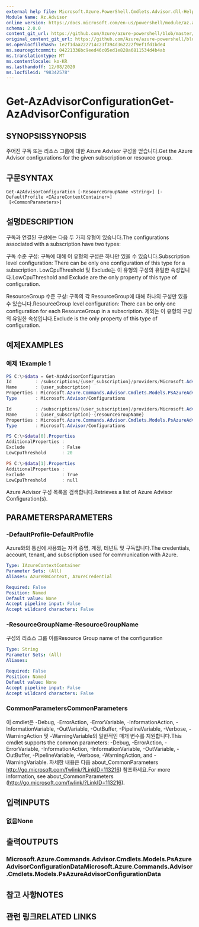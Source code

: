 ```yaml
---
external help file: Microsoft.Azure.PowerShell.Cmdlets.Advisor.dll-Help.xml
Module Name: Az.Advisor
online version: https://docs.microsoft.com/en-us/powershell/module/az.advisor/get-azadvisorconfiguration
schema: 2.0.0
content_git_url: https://github.com/Azure/azure-powershell/blob/master/src/Advisor/Advisor/help/Get-AzAdvisorConfiguration.md
original_content_git_url: https://github.com/Azure/azure-powershell/blob/master/src/Advisor/Advisor/help/Get-AzAdvisorConfiguration.md
ms.openlocfilehash: 1e2f1daa222714c23f394d362222f9ef1fd1bde4
ms.sourcegitcommit: 04221336bc9eed46c05ed1e828a6811534d4b4ab
ms.translationtype: MT
ms.contentlocale: ko-KR
ms.lasthandoff: 12/08/2020
ms.locfileid: "98342578"
---
```

# <span data-ttu-id="371d4-101">Get-AzAdvisorConfiguration</span><span class="sxs-lookup"><span data-stu-id="371d4-101">Get-AzAdvisorConfiguration</span></span>

## <span data-ttu-id="371d4-102">SYNOPSIS</span><span class="sxs-lookup"><span data-stu-id="371d4-102">SYNOPSIS</span></span>
<span data-ttu-id="371d4-103">주어진 구독 또는 리소스 그룹에 대한 Azure Advisor 구성을 얻습니다.</span><span class="sxs-lookup"><span data-stu-id="371d4-103">Get the Azure Advisor configurations for the given subscription or resource group.</span></span>

## <span data-ttu-id="371d4-104">구문</span><span class="sxs-lookup"><span data-stu-id="371d4-104">SYNTAX</span></span>

```
Get-AzAdvisorConfiguration [-ResourceGroupName <String>] [-DefaultProfile <IAzureContextContainer>]
 [<CommonParameters>]
```

## <span data-ttu-id="371d4-105">설명</span><span class="sxs-lookup"><span data-stu-id="371d4-105">DESCRIPTION</span></span>
<span data-ttu-id="371d4-106">구독과 연결된 구성에는 다음 두 가지 유형이 있습니다.</span><span class="sxs-lookup"><span data-stu-id="371d4-106">The configurations associated with a subscription have two types:</span></span>

<span data-ttu-id="371d4-107">구독 수준 구성: 구독에 대해 이 유형의 구성은 하나만 있을 수 있습니다.</span><span class="sxs-lookup"><span data-stu-id="371d4-107">Subscription level configuration: There can be only one configuration of this type for a subscription.</span></span> <span data-ttu-id="371d4-108">LowCpuThreshold 및 Exclude는 이 유형의 구성의 유일한 속성입니다.</span><span class="sxs-lookup"><span data-stu-id="371d4-108">LowCpuThreshold and Exclude are the only property of this type of configuration.</span></span>

<span data-ttu-id="371d4-109">ResourceGroup 수준 구성: 구독의 각 ResourceGroup에 대해 하나의 구성만 있을 수 있습니다.</span><span class="sxs-lookup"><span data-stu-id="371d4-109">ResourceGroup level configuration: There can be only one configuration for each ResourceGroup in a subscription.</span></span> <span data-ttu-id="371d4-110">제외는 이 유형의 구성의 유일한 속성입니다.</span><span class="sxs-lookup"><span data-stu-id="371d4-110">Exclude is the only property of this type of configuration.</span></span>

## <span data-ttu-id="371d4-111">예제</span><span class="sxs-lookup"><span data-stu-id="371d4-111">EXAMPLES</span></span>

### <span data-ttu-id="371d4-112">예제 1</span><span class="sxs-lookup"><span data-stu-id="371d4-112">Example 1</span></span>
```powershell
PS C:\>$data = Get-AzAdvisorConfiguration
Id         : /subscriptions/{user_subscription}/providers/Microsoft.Advisor/configurations/{user_subscription}
Name       : {user_subscription}
Properties : Microsoft.Azure.Commands.Advisor.Cmdlets.Models.PsAzureAdvisorConfigurationProperties
Type       : Microsoft.Advisor/Configurations

Id         : /subscriptions/{user_subscription}/providers/Microsoft.Advisor/configurations/{user_subscription}-{resourceGroupName}
Name       : {user_subscription}-{resourceGroupName}
Properties : Microsoft.Azure.Commands.Advisor.Cmdlets.Models.PsAzureAdvisorConfigurationProperties
Type       : Microsoft.Advisor/Configurations

PS C:\>$data[0].Properties
AdditionalProperties :
Exclude              : False
LowCpuThreshold      : 20

PS C:\>$data[1].Properties
AdditionalProperties :
Exclude              : True
LowCpuThreshold      : null

```
<span data-ttu-id="371d4-113">Azure Advisor 구성 목록을 검색합니다.</span><span class="sxs-lookup"><span data-stu-id="371d4-113">Retrieves a list of Azure Advisor Configuration(s).</span></span>

## <span data-ttu-id="371d4-114">PARAMETERS</span><span class="sxs-lookup"><span data-stu-id="371d4-114">PARAMETERS</span></span>

### <span data-ttu-id="371d4-115">-DefaultProfile</span><span class="sxs-lookup"><span data-stu-id="371d4-115">-DefaultProfile</span></span>
<span data-ttu-id="371d4-116">Azure와의 통신에 사용되는 자격 증명, 계정, 테넌트 및 구독입니다.</span><span class="sxs-lookup"><span data-stu-id="371d4-116">The credentials, account, tenant, and subscription used for communication with Azure.</span></span>

```yaml
Type: IAzureContextContainer
Parameter Sets: (All)
Aliases: AzureRmContext, AzureCredential

Required: False
Position: Named
Default value: None
Accept pipeline input: False
Accept wildcard characters: False
```

### <span data-ttu-id="371d4-117">-ResourceGroupName</span><span class="sxs-lookup"><span data-stu-id="371d4-117">-ResourceGroupName</span></span>
<span data-ttu-id="371d4-118">구성의 리소스 그룹 이름</span><span class="sxs-lookup"><span data-stu-id="371d4-118">Resource Group name of the configuration</span></span>

```yaml
Type: String
Parameter Sets: (All)
Aliases:

Required: False
Position: Named
Default value: None
Accept pipeline input: False
Accept wildcard characters: False
```

### <span data-ttu-id="371d4-119">CommonParameters</span><span class="sxs-lookup"><span data-stu-id="371d4-119">CommonParameters</span></span>
<span data-ttu-id="371d4-120">이 cmdlet은 -Debug, -ErrorAction, -ErrorVariable, -InformationAction, -InformationVariable, -OutVariable, -OutBuffer, -PipelineVariable, -Verbose, -WarningAction 및 -WarningVariable의 일반적인 매개 변수를 지원합니다.</span><span class="sxs-lookup"><span data-stu-id="371d4-120">This cmdlet supports the common parameters: -Debug, -ErrorAction, -ErrorVariable, -InformationAction, -InformationVariable, -OutVariable, -OutBuffer, -PipelineVariable, -Verbose, -WarningAction, and -WarningVariable.</span></span>
<span data-ttu-id="371d4-121">자세한 내용은 다음 about_CommonParameters http://go.microsoft.com/fwlink/?LinkID=113216) 참조하세요.</span><span class="sxs-lookup"><span data-stu-id="371d4-121">For more information, see about_CommonParameters (http://go.microsoft.com/fwlink/?LinkID=113216).</span></span>

## <span data-ttu-id="371d4-122">입력</span><span class="sxs-lookup"><span data-stu-id="371d4-122">INPUTS</span></span>

### <span data-ttu-id="371d4-123">없음</span><span class="sxs-lookup"><span data-stu-id="371d4-123">None</span></span>

## <span data-ttu-id="371d4-124">출력</span><span class="sxs-lookup"><span data-stu-id="371d4-124">OUTPUTS</span></span>

### <span data-ttu-id="371d4-125">Microsoft.Azure.Commands.Advisor.Cmdlets.Models.PsAzureAdvisorConfigurationData</span><span class="sxs-lookup"><span data-stu-id="371d4-125">Microsoft.Azure.Commands.Advisor.Cmdlets.Models.PsAzureAdvisorConfigurationData</span></span>

## <span data-ttu-id="371d4-126">참고 사항</span><span class="sxs-lookup"><span data-stu-id="371d4-126">NOTES</span></span>

## <span data-ttu-id="371d4-127">관련 링크</span><span class="sxs-lookup"><span data-stu-id="371d4-127">RELATED LINKS</span></span>
